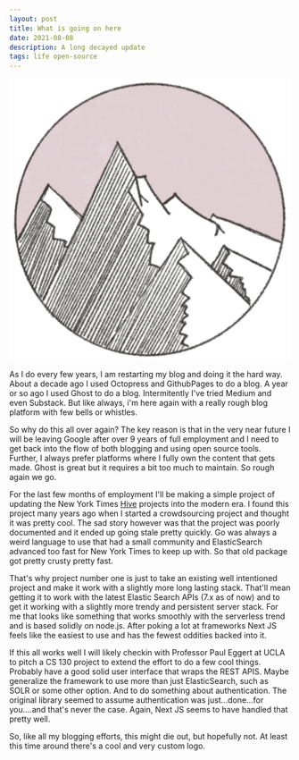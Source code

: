 ```yaml
---
layout: post
title: What is going on here
date: 2021-08-08
description: A long decayed update
tags: life open-source
---
```


![Surface Logo](/assets/img/surface.png)

As I do every few years, I am restarting my blog and doing it the hard way.
About a decade ago I used Octopress and GithubPages to do a blog.  A year or so
ago I used Ghost to do a blog.  Intermitently I've tried Medium and even
Substack.  But like always, i'm here again with a really rough blog platform
with few bells or whistles.

So why do this all over again?  The key reason is that in the very near future
I will be leaving Google after over 9 years of full employment and I need to
get back into the flow of both blogging and using open source tools.  Further,
I always prefer platforms where I fully own the content that gets made.  Ghost
is great but it requires a bit too much to maintain.  So rough again we go.

For the last few months of employment I'll be making a simple project of
updating the New York Times [Hive](https://github.com/nytlabs/hive) projects
into the modern era.  I found this project many years ago when I started a
crowdsourcing project and thought it was pretty cool.  The sad story however
was that the project was poorly documented and it ended up going stale pretty
quickly.  Go was always a weird language to use that had a small community and
ElasticSearch advanced too fast for New York Times to keep up with.  So that
old package got pretty crusty pretty fast.

That's why project number one is just to take an existing well intentioned
project and make it work with a slightly more long lasting stack.  That'll mean
getting it to work with the latest Elastic Search APIs (7.x as of now) and to
get it working with a slightly more trendy and persistent server stack.  For me
that looks like something that works smoothly with the serverless trend and is
based solidly on node.js.  After poking a lot at frameworks Next JS feels like the easiest to use and has the fewest oddities backed into it.

If this all works well I will likely checkin with Professor Paul Eggert at UCLA
to pitch a CS 130 project to extend the effort to do a few cool things.
Probably have a good solid user interface that wraps the REST APIS.  Maybe
generalize the framework to use more than just ElasticSearch, such as SOLR or
some other option.  And to do something about authentication.  The original
library seemed to assume authentication was just...done...for you....and that's
never the case.  Again, Next JS seems to have handled that pretty well.

So, like all my blogging efforts, this might die out, but hopefully not.  At least this time around there's a cool and very custom logo.

